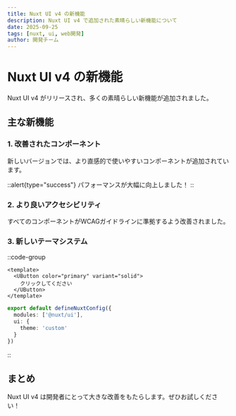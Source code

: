 ```yaml
---
title: Nuxt UI v4 の新機能
description: Nuxt UI v4 で追加された素晴らしい新機能について
date: 2025-09-25
tags: [nuxt, ui, web開発]
author: 開発チーム
---
```


# Nuxt UI v4 の新機能

Nuxt UI v4 がリリースされ、多くの素晴らしい新機能が追加されました。

## 主な新機能

### 1. 改善されたコンポーネント

新しいバージョンでは、より直感的で使いやすいコンポーネントが追加されています。

::alert{type="success"}
パフォーマンスが大幅に向上しました！
::

### 2. より良いアクセシビリティ

すべてのコンポーネントがWCAGガイドラインに準拠するよう改善されました。

### 3. 新しいテーマシステム

::code-group
```vue [components/Example.vue]
<template>
  <UButton color="primary" variant="solid">
    クリックしてください
  </UButton>
</template>
```

```typescript [nuxt.config.ts]
export default defineNuxtConfig({
  modules: ['@nuxt/ui'],
  ui: {
    theme: 'custom'
  }
})
```
::

## まとめ

Nuxt UI v4 は開発者にとって大きな改善をもたらします。ぜひお試しください！